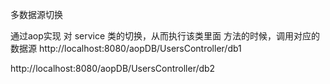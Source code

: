 多数据源切换

通过aop实现 对 service 类的切换，从而执行该类里面 方法的时候，调用对应的数据源
http://localhost:8080/aopDB/UsersController/db1

http://localhost:8080/aopDB/UsersController/db2